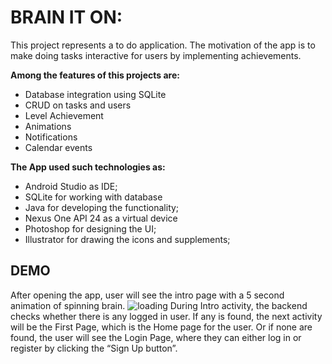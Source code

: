 # BRAIN IT ON:

This project represents a to do application. The motivation of the app is to make doing tasks interactive for users by implementing achievements.

**Among the features of this projects are:**

- Database integration using SQLite
- CRUD on tasks and users
- Level Achievement
- Animations
- Notifications
- Calendar events

**The App used such technologies as:**

- Android Studio as IDE;
- SQLite for working with database
- Java for developing the functionality;
- Nexus One API 24 as a virtual device
- Photoshop for designing the UI;
- Illustrator for drawing the icons and supplements;

## DEMO

After opening the app, user will see the intro page with a 5 second animation of spinning brain.
![loading]()
During Intro activity, the backend checks whether there is any logged in user. If any is found, the next activity will be the First Page, which is the Home page for the user. Or if none are found, the user will see the Login Page, where they can either log in or register by clicking the “Sign Up button”.
